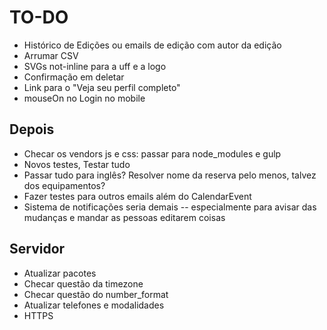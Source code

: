 # TO-DO

- Histórico de Edições ou emails de edição com autor da edição
- Arrumar CSV
- SVGs not-inline para a uff e a logo
- Confirmação em deletar
- Link para o "Veja seu perfil completo"
- mouseOn no Login no mobile

## Depois

- Checar os vendors js e css: passar para node_modules e gulp
- Novos testes, Testar tudo
- Passar tudo para inglês? Resolver nome da reserva pelo menos, talvez dos equipamentos?
- Fazer testes para outros emails além do CalendarEvent
- Sistema de notificações seria demais -- especialmente para avisar das mudanças e mandar as pessoas editarem coisas

## Servidor

- Atualizar pacotes
- Checar questão da timezone
- Checar questão do number_format
- Atualizar telefones e modalidades
- HTTPS
